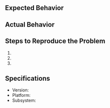 ## Expected Behavior

## Actual Behavior

## Steps to Reproduce the Problem

  1.
  2.
  3.

## Specifications

  - Version:
  - Platform:
  - Subsystem: